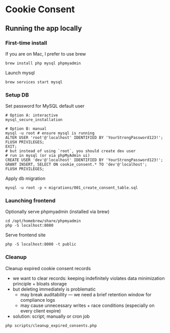 # Cookie Consent

## Running the app locally

### First-time install

If you are on Mac, I prefer to use brew

```shell
brew install php mysql phpmyadmin
```

Launch mysql

```shell
brew services start mysql
```

### Setup DB

Set password for MySQL default user

```shell
# Option A: interactive
mysql_secure_installation

# Option B: manual
mysql -u root # ensure mysql is running
ALTER USER 'root'@'localhost' IDENTIFIED BY 'YourStrongPassword123!';
FLUSH PRIVILEGES;
EXIT;
# but instead of using `root`, you should create dev user
# run in mysql (or via phpMyAdmin ui)
CREATE USER 'dev'@'localhost' IDENTIFIED BY 'YourStrongPassword123!';
GRANT INSERT, SELECT ON cookie_consent.* TO 'dev'@'localhost';
FLUSH PRIVILEGES;

```

Apply db migration

```shell
mysql -u root -p < migrations/001_create_consent_table.sql
```

### Launching frontend

Optionally serve phpmyadmin (installed via brew)

```shell
cd /opt/homebrew/share/phpmyadmin
php -S localhost:8080
```

Serve frontend site

```shell
php -S localhost:8000 -t public
```

### Cleanup

Cleanup expired cookie consent records

- we want to clear records: keeping indefinitely violates data minimization principle + bloats storage
- but deleting immediately is problematic
  - may break auditability — we need a brief retention window for compliance logs
  - may cause unnecessary writes + race conditions (especially on every client expire)
- solution: script; manually or cron job

```shell
php scripts/cleanup_expired_consents.php
```
